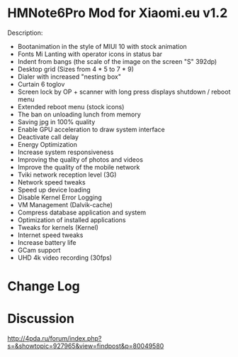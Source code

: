 # HMNote6Pro Mod for Xiaomi.eu v1.2
Description:
- Bootanimation in the style of MIUI 10 with stock animation
- Fonts Mi Lanting with operator icons in status bar
- Indent from bangs (the scale of the image on the screen "S" 392dp)
- Desktop grid (Sizes from 4 * 5 to 7 * 9)
- Dialer with increased "nesting box"
- Curtain 6 toglov
- Screen lock by OP + scanner with long press displays shutdown / reboot menu
- Extended reboot menu (stock icons)
- The ban on unloading lunch from memory
- Saving jpg in 100% quality
- Enable GPU acceleration to draw system interface
- Deactivate call delay
- Energy Optimization
- Increase system responsiveness
- Improving the quality of photos and videos
- Improve the quality of the mobile network
- Tviki network reception level (3G)
- Network speed tweaks
- Speed up device loading
- Disable Kernel Error Logging
- VM Management (Dalvik-cache)
- Compress database application and system
- Optimization of installed applications
- Tweaks for kernels (Kernel)
- Internet speed tweaks
- Increase battery life
- GCam support
- UHD 4k video recording (30fps)
# Change Log
# Discussion
http://4pda.ru/forum/index.php?s=&showtopic=927965&view=findpost&p=80049580
